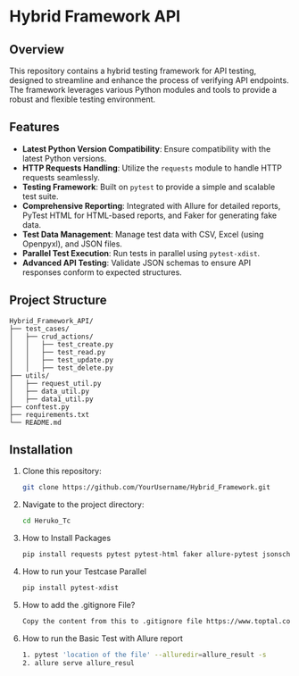 # Hybrid Framework API

## Overview

This repository contains a hybrid testing framework for API testing, designed to streamline and enhance the process of verifying API endpoints. The framework leverages various Python modules and tools to provide a robust and flexible testing environment.

## Features

- **Latest Python Version Compatibility**: Ensure compatibility with the latest Python versions.
- **HTTP Requests Handling**: Utilize the `requests` module to handle HTTP requests seamlessly.
- **Testing Framework**: Built on `pytest` to provide a simple and scalable test suite.
- **Comprehensive Reporting**: Integrated with Allure for detailed reports, PyTest HTML for HTML-based reports, and Faker for generating fake data.
- **Test Data Management**: Manage test data with CSV, Excel (using Openpyxl), and JSON files.
- **Parallel Test Execution**: Run tests in parallel using `pytest-xdist`.
- **Advanced API Testing**: Validate JSON schemas to ensure API responses conform to expected structures.

## Project Structure

```plaintext
Hybrid_Framework_API/
├── test_cases/
│   ├── crud_actions/
│   │   ├── test_create.py
│   │   ├── test_read.py
│   │   ├── test_update.py
│   │   ├── test_delete.py
├── utils/
│   ├── request_util.py
│   ├── data_util.py
│   ├── data1_util.py
├── conftest.py
├── requirements.txt
└── README.md
```
## Installation

1. Clone this repository:
   ```bash
   git clone https://github.com/YourUsername/Hybrid_Framework.git
2. Navigate to the project directory:
   ```bash
   cd Heruko_Tc
3. How to Install Packages
   ```bash
   pip install requests pytest pytest-html faker allure-pytest jsonschema
4. How to run your Testcase Parallel
   ```bash
   pip install pytest-xdist

5. How to add the .gitignore File?
   ```bash
   Copy the content from this to .gitignore file https://www.toptal.com/developers/gitignore/api/pycharm+all

6. How to run the Basic Test with Allure report
   ```bash
   1. pytest 'location of the file' --alluredir=allure_result -s
   2. allure serve allure_resul
 
